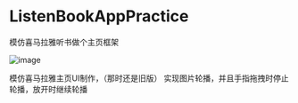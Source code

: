 # ListenBookAppPractice
模仿喜马拉雅听书做个主页框架

![image](https://github.com/dsxNiubility/ListenBookAppPractice/raw/master/screenshots/listen.gif)

模仿喜马拉雅主页UI制作，（那时还是旧版）
实现图片轮播，并且手指拖拽时停止轮播，放开时继续轮播